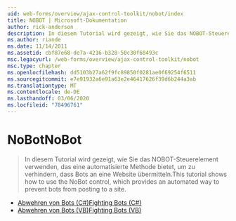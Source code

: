 ```yaml
---
uid: web-forms/overview/ajax-control-toolkit/nobot/index
title: NOBOT | Microsoft-Dokumentation
author: rick-anderson
description: In diesem Tutorial wird gezeigt, wie Sie das NOBOT-Steuerelement verwenden, das eine automatisierte Methode bietet, um zu verhindern, dass Bots an eine Website übermitteln.
ms.author: riande
ms.date: 11/14/2011
ms.assetid: cbf87e68-de7a-4216-b328-50c30f68493c
msc.legacyurl: /web-forms/overview/ajax-control-toolkit/nobot
msc.type: chapter
ms.openlocfilehash: dd5103b27a62f9fc89850f0281ae0f69254f6511
ms.sourcegitcommit: e7e91932a6e91a63e2e46417626f39d6b244a3ab
ms.translationtype: MT
ms.contentlocale: de-DE
ms.lasthandoff: 03/06/2020
ms.locfileid: "78496761"
---
```

# <a name="nobot"></a><span data-ttu-id="48a7b-103">NoBot</span><span class="sxs-lookup"><span data-stu-id="48a7b-103">NoBot</span></span>

> <span data-ttu-id="48a7b-104">In diesem Tutorial wird gezeigt, wie Sie das NOBOT-Steuerelement verwenden, das eine automatisierte Methode bietet, um zu verhindern, dass Bots an eine Website übermitteln.</span><span class="sxs-lookup"><span data-stu-id="48a7b-104">This tutorial shows how to use the NoBot control, which provides an automated way to prevent bots from posting to a site.</span></span>

- [<span data-ttu-id="48a7b-105">Abwehren von Bots (C#)</span><span class="sxs-lookup"><span data-stu-id="48a7b-105">Fighting Bots (C#)</span></span>](fighting-bots-cs.md)
- [<span data-ttu-id="48a7b-106">Abwehren von Bots (VB)</span><span class="sxs-lookup"><span data-stu-id="48a7b-106">Fighting Bots (VB)</span></span>](fighting-bots-vb.md)
